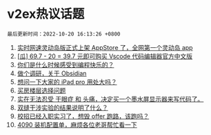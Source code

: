 # v2ex热议话题

`最后更新时间：2022-10-20 16:13:26 +0800`

1. [实时网速灵动岛版正式上架 AppStore 了，全网第一个灵动岛 app](https://www.v2ex.com/t/888318)
1. [[瓜] 69.7 - 20 = 39.7 元即可购买 Vscode 代码编辑器官方中文版](https://www.v2ex.com/t/888177)
1. [你们是什么时候感受到编程快乐的？](https://www.v2ex.com/t/888246)
1. [做个调研，关于 Obsidian](https://www.v2ex.com/t/888288)
1. [想问一下大家的 iPad pro 用处大吗？](https://www.v2ex.com/t/888383)
1. [买房楼层选择问题](https://www.v2ex.com/t/888227)
1. [实在无法忍受 干眼症 和 头痛，决定买一个墨水屏显示器来写代码了。](https://www.v2ex.com/t/888366)
1. [双缝干涉实验的结果说明了什么？](https://www.v2ex.com/t/888332)
1. [校招已经入职实习了，想毁 offer 跑路，该跑吗？](https://www.v2ex.com/t/888338)
1. [4090 装机配置单，麻烦各位老哥帮忙看一下](https://www.v2ex.com/t/888398)

